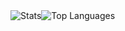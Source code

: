 <div style="display: flex; flex-direction: row;">
 <img src="https://github-readme-stats.vercel.app/api?username=rafael-r-bento&theme=default&show_icons=true&hide_border=true&rank_icon=github" alt="Stats" />
 <img src="https://github-readme-stats.vercel.app/api/top-langs/?username=rafael-r-bento&theme=default&show_icons=true&hide_border=true" alt="Top Languages" />
</div>

